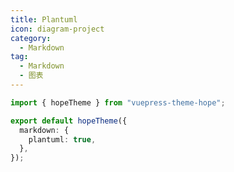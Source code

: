 ```yaml
---
title: Plantuml
icon: diagram-project
category:
  - Markdown
tag:
  - Markdown
  - 图表
---
```


<!-- @include: @md-enhance/zh/guide/chart/plantuml.md#before -->

```ts twoslash {5} title=".vuepress/theme.ts"
import { hopeTheme } from "vuepress-theme-hope";

export default hopeTheme({
  markdown: {
    plantuml: true,
  },
});
```

<!-- @include: @md-enhance/zh/guide/chart/plantuml.md#after -->
